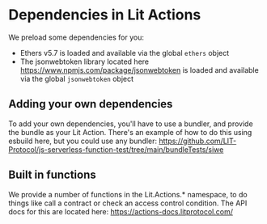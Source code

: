 # Dependencies in Lit Actions

We preload some dependencies for you: 

* Ethers v5.7 is loaded and available via the global `ethers` object
* The jsonwebtoken library located here https://www.npmjs.com/package/jsonwebtoken is loaded and available via the global `jsonwebtoken` object


## Adding your own dependencies

To add your own dependencies, you'll have to use a bundler, and provide the bundle as your Lit Action.  There's an example of how to do this using esbuild here, but you could use any bundler: https://github.com/LIT-Protocol/js-serverless-function-test/tree/main/bundleTests/siwe

## Built in functions

We provide a number of functions in the Lit.Actions.* namespace, to do things like call a contract or check an access control condition.  The API docs for this are located here: https://actions-docs.litprotocol.com/